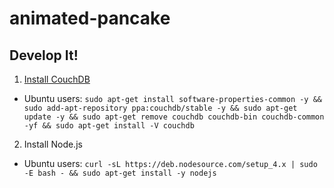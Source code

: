 # animated-pancake

## Develop It!

1. [Install CouchDB](http://docs.couchdb.org/en/1.6.1/install/index.html)
  * Ubuntu users: `sudo apt-get install software-properties-common -y && sudo add-apt-repository ppa:couchdb/stable -y && sudo apt-get update -y && sudo apt-get remove couchdb couchdb-bin couchdb-common -yf && sudo apt-get install -V couchdb`
2. Install Node.js
  * Ubuntu users: `curl -sL https://deb.nodesource.com/setup_4.x | sudo -E bash - && sudo apt-get install -y nodejs`
